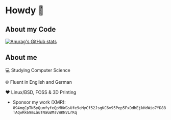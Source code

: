 # Howdy 🤠

## About my Code

[![Anurag's GitHub stats](https://github-readme-stats.vercel.app/api/top-langs/?username=j0hax&layout=compact&langs_count=8&count_private=true&theme=gruvbox)](https://github.com/anuraghazra/github-readme-stats)

## About me

💻 Studying Computer Science

🌐 Fluent in English and German

❤️ Linux/BSD, FOSS & 3D Printing

* Sponsor my work (XMR): `894mgCpTN5yQumfyfeQpMHWGsUfe9eMyCf52JsgKC6v95Pep5FxDdhEjkHdWio7YD88TAqwRk69mLauTNaGBMsvWKNVLrKq`
